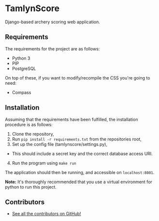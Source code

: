 TamlynScore
===

Django-based archery scoring web application.

## Requirements

The requirements for the project are as follows:
* Python 3
* PIP
* PostgreSQL

On top of these, if you want to modify/recompile the CSS you're going to need:
* Compass

## Installation

Assuming that the requirements have been fulfilled, the installation procedure is as follows:

1. Clone the repository,
2. Run `pip install -r requirements.txt` from the repositories root,
3. Set up the config file (tamlynscore/settings.py),
  * This should include a secret key and the correct database access URI.
4. Run the program using `make run`

The application should then be running, and accessible on `localhost:8001`.

**Note:** It's thoroughly recommended that you use a virtual environment for python to run this project.

## Contributors
* [See all the contributors on GitHub!](https://github.com/mjtamlyn/archery-scoring/graphs/contributors)
